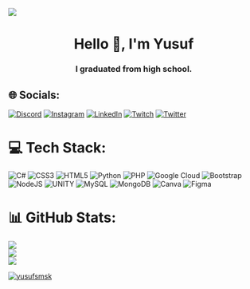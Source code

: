 
[![](https://visitcount.itsvg.in/api?id=YusufSmsk&icon=0&color=12)](https://visitcount.itsvg.in)

<h1 align="center">Hello 👋, I'm Yusuf</h1>
<h3 align="center">I graduated from high school.</h3>


## 🌐 Socials:
[![Discord](https://img.shields.io/badge/Discord-%237289DA.svg?logo=discord&logoColor=white)](https://discord.com/users/471008810761191425) [![Instagram](https://img.shields.io/badge/Instagram-%23E4405F.svg?logo=Instagram&logoColor=white)](https://instagram.com/Ysf_Smsk0) [![LinkedIn](https://img.shields.io/badge/LinkedIn-%230077B5.svg?logo=linkedin&logoColor=white)](https://www.linkedin.com/in/yusuf-%C5%9Fim%C5%9Fek-108031204/) [![Twitch](https://img.shields.io/badge/Twitch-%239146FF.svg?logo=Twitch&logoColor=white)](https://twitch.tv/YsfSmsk_) [![Twitter](https://img.shields.io/badge/Twitter-%231DA1F2.svg?logo=Twitter&logoColor=white)](https://twitter.com/YsfxDev)

# 💻 Tech Stack:
![C#](https://img.shields.io/badge/c%23-%23239120.svg?style=plastic&logo=c-sharp&logoColor=white) ![CSS3](https://img.shields.io/badge/css3-%231572B6.svg?style=plastic&logo=css3&logoColor=white) ![HTML5](https://img.shields.io/badge/html5-%23E34F26.svg?style=plastic&logo=html5&logoColor=white) ![Python](https://img.shields.io/badge/python-3670A0?style=plastic&logo=python&logoColor=ffdd54) ![PHP](https://img.shields.io/badge/php-%23777BB4.svg?style=plastic&logo=php&logoColor=white) ![Google Cloud](https://img.shields.io/badge/Google%20Cloud-%234285F4.svg?style=plastic&logo=google-cloud&logoColor=white) ![Bootstrap](https://img.shields.io/badge/bootstrap-%23563D7C.svg?style=plastic&logo=bootstrap&logoColor=white) ![NodeJS](https://img.shields.io/badge/node.js-6DA55F?style=plastic&logo=node.js&logoColor=white) ![UNITY](https://img.shields.io/badge/Unity-%2320232a.svg?style=plastic&logo=unity&logoColor=white) ![MySQL](https://img.shields.io/badge/mysql-%2300f.svg?style=plastic&logo=mysql&logoColor=white) ![MongoDB](https://img.shields.io/badge/MongoDB-%234ea94b.svg?style=plastic&logo=mongodb&logoColor=white) ![Canva](https://img.shields.io/badge/Canva-%2300C4CC.svg?style=plastic&logo=Canva&logoColor=white) 	![Figma](https://img.shields.io/badge/figma-%23F24E1E.svg?style=plastic&logo=figma&logoColor=white)
# 📊 GitHub Stats:
![](https://github-readme-stats.vercel.app/api?username=YusufSmsk&theme=midnight-purple&hide_border=false&include_all_commits=false&count_private=false)<br/>
![](https://github-readme-streak-stats.herokuapp.com/?user=YusufSmsk&theme=midnight-purple&hide_border=false)<br/>
![](https://github-readme-stats.vercel.app/api/top-langs/?username=YusufSmsk&theme=midnight-purple&hide_border=false&include_all_commits=false&count_private=false&layout=compact)
<p align="left"> <a href="https://github.com/ryo-ma/github-profile-trophy"><img src="https://github-profile-trophy.vercel.app/?username=yusufsmsk" alt="yusufsmsk" /></a> </p>
